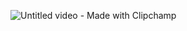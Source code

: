 

![Untitled video - Made with Clipchamp](https://github.com/user-attachments/assets/055b93b2-9393-4c86-883e-1bc690cb11b5)
